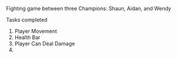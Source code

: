 Fighting game between three Champions: Shaun, Aidan, and Wendy

Tasks completed

1. Player Movement
2. Health Bar
3. Player Can Deal Damage
4. 
